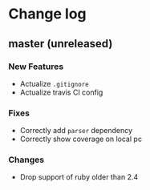 # Change log

## master (unreleased)

### New Features

* Actualize `.gitignore`
* Actualize travis CI config

### Fixes

* Correctly add `parser` dependency
* Correctly show coverage on local pc 

### Changes

* Drop support of ruby older than 2.4

